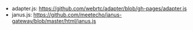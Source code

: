 - adapter.js: https://github.com/webrtc/adapter/blob/gh-pages/adapter.js
- janus.js: https://github.com/meetecho/janus-gateway/blob/master/html/janus.js